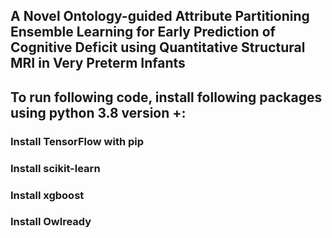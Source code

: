 ## A Novel Ontology-guided Attribute Partitioning Ensemble Learning for Early Prediction of Cognitive Deficit using Quantitative Structural MRI in Very Preterm Infants
## To run following code, install following packages using python 3.8 version +:
### Install TensorFlow with pip
### Install scikit-learn
### Install xgboost
### Install Owlready
